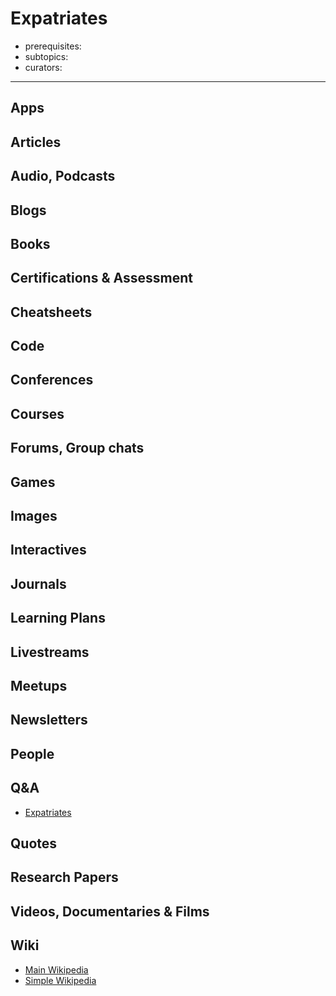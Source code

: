# Expatriates

- prerequisites:
- subtopics:
- curators:

------

## Apps

## Articles

## Audio, Podcasts

## Blogs

## Books

## Certifications & Assessment

## Cheatsheets

## Code

## Conferences

## Courses

## Forums, Group chats

## Games

## Images

## Interactives

## Journals

## Learning Plans

## Livestreams

## Meetups

## Newsletters

## People

## Q&A

- [Expatriates](https://expatriates.stackexchange.com)

## Quotes

## Research Papers

## Videos, Documentaries & Films

## Wiki

- [Main Wikipedia](https://en.wikipedia.org/wiki/Expatriate)
- [Simple Wikipedia]()

